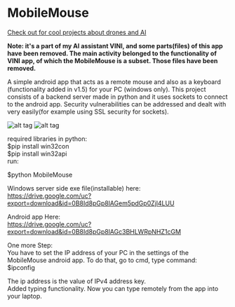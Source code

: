# MobileMouse

<a href="https://unisp.tech">Check out for cool projects about drones and AI</a><br>

****Note: it's a part of my AI assistant VINI, and some parts(files) of this app have been removed. The main activity belonged to the functionality of VINI app, of which the MobileMouse is a subset. Those files have been removed.****


A simple android app that acts as a remote mouse and also as a keyboard (functionality added in v1.5) for your PC (windows only). 
This project consists of a backend server made in python and it uses sockets to connect to the android app. Security vulnerabilities can be addressed and dealt with very easily(for example using SSL security for sockets).  

![alt tag](https://raw.githubusercontent.com/yugrocks/MobileMouse/master/mouse.gif)
![alt tag](https://raw.githubusercontent.com/yugrocks/MobileMouse/master/mouseServer.gif)  



required libraries in python:  
    $pip install win32con  
    $pip install win32api  
run:  

$python MobileMouse  

Windows server side exe file(installable) here:  
https://drive.google.com/uc?export=download&id=0B8Id8pGp8lAGem5pdGp0Zjl4LUU

Android app Here:  
https://drive.google.com/uc?export=download&id=0B8Id8pGp8lAGc3BHLWRpNHZ1cGM

One more Step:  
  You have to set the IP address of your PC in the settings of the MobileMouse android app.
  To do that, go to cmd, type command:  
     $ipconfig    
     
The ip address is the value of IPv4 address key.   
Added typing functionality. Now you can type remotely from the app into your laptop.
